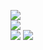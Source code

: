 ![](https://github-readme-stats.vercel.app/api?username=nishant1800&theme=synthwave&hide_border=false&include_all_commits=true&count_private=false)<br/>
![](https://github-readme-streak-stats.herokuapp.com/?user=nishant1800&theme=synthwave&hide_border=false)<br/>
![](https://github-readme-stats.vercel.app/api/top-langs/?username=nishant1800&theme=synthwave&hide_border=false&include_all_commits=true&count_private=false&layout=compact)
[![](https://visitcount.itsvg.in/api?id=nishant1800&icon=2&color=5)](https://visitcount.itsvg.in)
